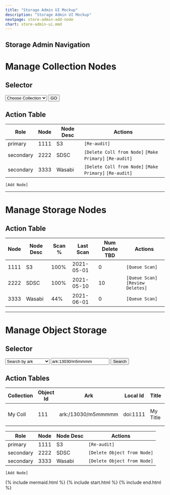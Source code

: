 ```yaml
---
title: "Storage Admin UI Mockup"
description: "Storage Admin UI Mockup"
nextpage: store-admin-add-node
chart: store-admin-ui.mmd
---
```

## Storage Admin Navigation

# Manage Collection Nodes

## Selector

<select>
  <option>Choose Collection</option>
</select>
<button>GO</button>

## Action Table

| Role | Node | Node Desc | Actions |
|---------|-----|----------|---------|
| primary | 1111 | S3 | `[Re-audit]` |
| secondary | 2222 | SDSC | `[Delete Coll from Node]` `[Make Primary]` `[Re-audit]` |
| secondary | 3333 | Wasabi | `[Delete Coll from Node]` `[Make Primary]` `[Re-audit]` |
`[Add Node]`


---

# Manage Storage Nodes

## Action Table

|Node | Node Desc |Scan %|Last Scan |Num Delete TBD| Actions |
|---------|-----|---|----------|---------|-------|
| 1111 | S3 | 100%| 2021-05-01 | 0 | `[Queue Scan]`|
| 2222 | SDSC | 100%|2021-05-10 | 10 | `[Queue Scan]` `[Review Deletes]` |
| 3333 | Wasabi | 44%| 2021-06-01 | 0 | `[Queue Scan]`|

---

# Manage Object Storage

## Selector

<select>
  <option>Search by ark</option>
  <option>Search by localid</option>
  <option>Search by object_id</option>
</select>
<input type="text" value="ark:13030/m5mmmm"/>
<button>Search</button>

## Action Tables

|Collection|Object Id| Ark | Local Id | Title | Actions |
|---|---------|-----|----------|-------|---------|
|My Coll| 111| ark:/13030/m5mmmmm | doi:1111| My Title | `[Delete Obj]` `[Trigger Replic]`|


|Role| Node | Node Desc | Actions |
|---------|-----|----------|---------|
| primary | 1111 | S3 | `[Re-audit]`|
| secondary | 2222 | SDSC | `[Delete Object from Node]`|
| secondary | 3333 | Wasabi | `[Delete Object from Node]`|
`[Add Node]`

{% include mermaid.html %}
{% include start.html %}
{% include end.html %}


